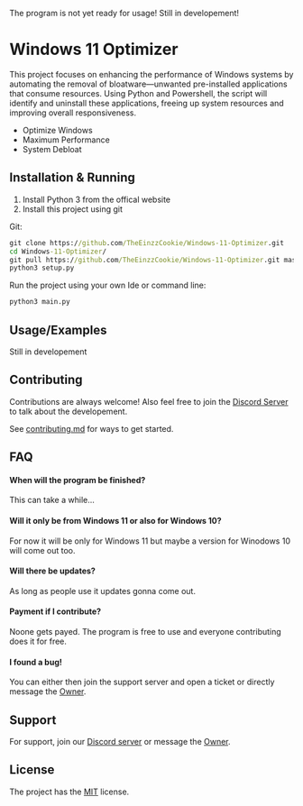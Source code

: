 The program is not yet ready for usage! Still in developement!


# Windows 11 Optimizer

This project focuses on enhancing the performance of Windows systems by automating the removal of bloatware—unwanted pre-installed applications that consume resources. Using Python and Powershell, the script will identify and uninstall these applications, freeing up system resources and improving overall responsiveness.
- Optimize Windows
- Maximum Performance
- System Debloat

## Installation & Running

1. Install Python 3 from the offical website
2. Install this project using git

Git:
```cmd
git clone https://github.com/TheEinzzCookie/Windows-11-Optimizer.git
cd Windows-11-Optimizer/
git pull https://github.com/TheEinzzCookie/Windows-11-Optimizer.git master
python3 setup.py
```

Run the project using your own Ide or command line:
```cmd
python3 main.py
```


## Usage/Examples

Still in developement


## Contributing

Contributions are always welcome! Also feel free to join the [Discord Server](https://discord.gg/txEqBsKTxd) to talk about the developement.

See [contributing.md](https://github.com/TheEinzzCookie/Windows-11-Optimizer/blob/main/CONTRIBUTING.md) for ways to get started.


## FAQ

#### When will the program be finished?

This can take a while...

#### Will it only be from Windows 11 or also for Windows 10?

For now it will be only for Windows 11 but maybe a version for Winodows 10 will come out too.

#### Will there be updates?

As long as people use it updates gonna come out.

#### Payment if I contribute?

Noone gets payed. The program is free to use and everyone contributing does it for free.

#### I found a bug!

You can either then join the support server and open a ticket or directly message the [Owner](https://discordapp.com/users/672737796699455492).

## Support

For support, join our [Discord server](https://discord.gg/txEqBsKTxd) or message the [Owner](https://discordapp.com/users/672737796699455492).

## License

The project has the [MIT](https://choosealicense.com/licenses/mit/) license.
